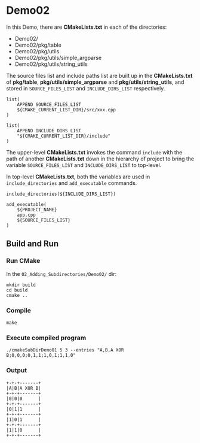 # Demo02

In this Demo, there are **CMakeLists.txt** in each of the directories:
- Demo02/
- Demo02/pkg/table
- Demo02/pkg/utils
- Demo02/pkg/utils/simple_argparse
- Demo02/pkg/utils/string_utils

The source files list and include paths list are built up in the **CMakeLists.txt** of **pkg/table**, **pkg/utils/simple_argparse** and **pkg/utils/string_utils**, and stored in `SOURCE_FILES_LIST` and `INCLUDE_DIRS_LIST` respectively. 

```
list(
    APPEND SOURCE_FILES_LIST
    ${CMAKE_CURRENT_LIST_DIR}/src/xxx.cpp
)

list(
    APPEND INCLUDE_DIRS_LIST
    "${CMAKE_CURRENT_LIST_DIR}/include"
)
```

The upper-level **CMakeLists.txt** invokes the command `include` with the path of another **CMakeLists.txt** down in the hierarchy of project to bring the variable `SOURCE_FILES_LIST` and `INCLUDE_DIRS_LIST` to top-level. 

In top-level **CMakeLists.txt**, both the variables are used in `include_directories` and `add_executable` commands.  
```
include_directories(${INCLUDE_DIRS_LIST})

add_executable(
    ${PROJECT_NAME}
    app.cpp
    ${SOURCE_FILES_LIST}
)
```

## Build and Run

### Run CMake

In the `02_Adding_Subdirectories/Demo02/` dir: 

```
mkdir build
cd build
cmake ..
```

### Compile

```
make
```

### Execute compiled program

```
./cmakeSubDirDemo01 5 3 --entries "A,B,A XOR B;0,0,0;0,1,1;1,0,1;1,1,0"
```
### Output
```
+-+-+-------+
|A|B|A XOR B|
+-+-+-------+
|0|0|0      |
+-+-+-------+
|0|1|1      |
+-+-+-------+
|1|0|1      |
+-+-+-------+
|1|1|0      |
+-+-+-------+
```
